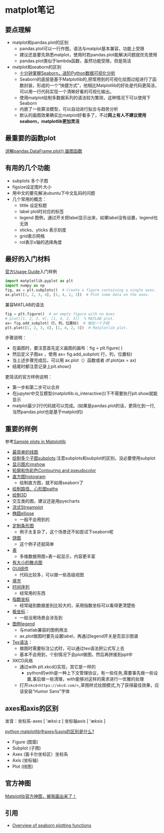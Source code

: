 # matplot笔记

## 要点理解

- matplot和pandas.plot的区别
  - pandas.plot可以一行作图，语法与matplot基本兼容，功能上受限
  - 建议还是要先熟悉matplot，使用时若pandas.plot能解决问题就优先使用
  - pandas.plot类似于lambda函数，虽然功能受限，但是简洁
- matplot和seaborn的区别
  - [十分钟掌握Seaborn，进阶Python数据可视化分析](https://zhuanlan.zhihu.com/p/49035741)
  - Seaborn的底层是基于Matplotlib的,把常用到的可视化绘图过程进行了函数封装，形成的一个“快捷方式”，他相比Matplotlib的好处是代码更简洁，可以用一行代码实现一个清晰好看的可视化输出。
  - 使用matplot绘制多数据系列的语法较为繁琐，这种情况下可以使用下Seaborn
  - 内嵌了一些算法模型，可以自动进行拟合与趋势分析
  - 默认的画图效果确实比matplot好看多了，不过**网上有人不建议使用seaborn，matplotlib更加灵活**

## 最重要的函数plot

[详解pandas.DataFrame.plot() 画图函数](https://blog.csdn.net/weixin_39646970/article/details/110376507)

## 有用的几个功能

- subplots 多个子图
- figsize设定图片大小
- 用中文的要先解决ubuntu下中文乱码的问题
- 几个常用的概念：
  - tittle 设定标题
  - label plot时对应的标签
  - legend 图例，通过开关把label显示出来，如果label没有设置，legend也无效
  - xticks、yticks 表示刻度
  - grid表示网格
  - rot表示x轴的选择角度
  
## 最好的入门材料

[官方Usage Guide](https://matplotlib.org/stable/tutorials/introductory/usage.html)入门样例

```python
import matplotlib.pyplot as plt
import numpy as np
fig, ax = plt.subplots()  # Create a figure containing a single axes.
ax.plot([1, 2, 3, 4], [1, 4, 2, 3])  # Plot some data on the axes.
```

兼容MATLAB的语法

```python
fig = plt.figure()  # an empty figure with no Axes
# plot([1, 2, 3, 4], [1, 4, 2, 3])  % MATLAB plot.
ax= fig.add_subplot( 行，列，位置标)  # 增加一个子图
plt.plot([1, 2, 3, 4], [1, 4, 2, 3])  # Matplotlib plot.
```

步骤说明：

- 在画图时，要注意首先定义画图的画布：fig = plt.figure( )
- 然后定义子图ax ，使用 ax= fig.add_subplot( 行，列，位置标)
- 当上述步骤完成后，可以用 ax.plot（）函数或者 df.plot(ax = ax)
- 结尾时都注意记录上plt.show()

更简洁的官方样例说明：

- 第一步和第二步可以合并
- 在jupyter中交互模型(matplotlib.is_interactive())下不需要执行plt.show就能显示
- matplot最少2行代码就可以完成。(如果是pandas.plot的话，更简化到一行,当然pandas.plot也是基于matplot的)

## 重要的样例

参考[Sample plots in Matplotlib](https://matplotlib.org/stable/tutorials/introductory/sample_plots.html)

- [最简单的线图](https://matplotlib.org/stable/gallery/lines_bars_and_markers/simple_plot.html)
- [绘制多个子图subplots](https://matplotlib.org/stable/gallery/subplots_axes_and_figures/subplot.html):注意subplots和subplot的区别，没必要使用subplot
- [显示图片imshow](https://matplotlib.org/stable/gallery/images_contours_and_fields/image_demo.html)
- [轮廓和伪彩色Contouring and pseudocolor](https://matplotlib.org/stable/gallery/images_contours_and_fields/pcolormesh_levels.html)
-  [直方图histogram](https://matplotlib.org/stable/gallery/statistics/histogram_features.html)
   -  绘制直方图，就不如用seaborn了
-  [绘制路径、心形图paths](https://matplotlib.org/stable/gallery/shapes_and_collections/path_patch.html) 
-  [绘制3D](https://matplotlib.org/stable/gallery/mplot3d/surface3d.html)
  - 交互类的图，建议还是用pyecharts
- [流式Streamplot](https://matplotlib.org/stable/tutorials/introductory/sample_plots.html)
- [椭圆ellipse](https://matplotlib.org/stable/gallery/shapes_and_collections/ellipse_demo.html)
  - 一般不会用到的
- [定制条形图](https://matplotlib.org/stable/tutorials/introductory/sample_plots.html)
  - 例子太复杂了，这个场景还不如尝试下seaborn呢
- [饼图](https://matplotlib.org/stable/gallery/pie_and_polar_charts/pie_features.html)
  - 这个例子还挺简单
- [表](https://matplotlib.org/stable/gallery/misc/table_demo.html)
  - 多维数据用图+表一起显示，内容更丰富
- [有大小的散点图](https://matplotlib.org/stable/gallery/lines_bars_and_markers/scatter_demo2.html)
- [GUI组件](https://matplotlib.org/stable/gallery/widgets/slider_demo.html)
  - 代码比较多，可以做一些高级视图
- [填充](https://matplotlib.org/stable/gallery/lines_bars_and_markers/fill.html)
- [时间序列](https://matplotlib.org/stable/gallery/text_labels_and_annotations/date.html)
  - 经常用的东西
- [指数坐标](https://matplotlib.org/stable/gallery/scales/log_demo.html)
  - 经常碰到数据差别比较大的，采用指数坐标可以看得更清楚些
- [极坐标](https://matplotlib.org/stable/gallery/pie_and_polar_charts/polar_demo.html)：
  - 一般没用场景会涉及到
- [图例legend](https://matplotlib.org/stable/gallery/text_labels_and_annotations/legend.html)
  - 与matlab兼容的图例用法
  - ax.plot做图时要先设置label，再通过legend开关是否显示图谱
- [Tex语法](https://matplotlib.org/stable/gallery/text_labels_and_annotations/mathtext_examples.html)：
  - 做图时需要标注公式时，可以通过tex语法把公式写上去
  - 基本不会用到，个别情况下会plot做图，然后再拼接到ppt中
- XKCD风格
  - 通过with plt.xkcd()实现，其它是一样的
    - python的with是一种上下文管理协议，有一些任务,需要事先做一些设置,事后做一些清理，with能够对这样的需求进行一优雅的处理
  - 打开​​`xkcd<https://xkcd.com/>`_草图样式绘图模式,为了获得最佳效果，应该安装“Humor Sans”字体

## axes和axis的区别

发音：坐标系-axes [ 'æksi:z ]  坐标轴axis [ 'æksis ] 

[python matplotlib中axes与axis的区别是什么?](https://www.zhihu.com/question/51745620)

- Figure (图窗)
- Subplot (子图)
- Axes (笛卡尔坐标区）坐标系
- Axis (坐标轴）
- Plot (线图）

## 官方神图

[Matplotlib官方神图，被我画出来了！](https://zhuanlan.zhihu.com/p/345046797)

## 引用

- [Overview of seaborn plotting functions](https://seaborn.pydata.org/tutorial/function_overview.html)